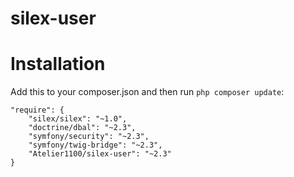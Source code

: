 silex-user
==========

# Installation

Add this to your composer.json and then run `php composer update`:

    "require": {
        "silex/silex": "~1.0",
        "doctrine/dbal": "~2.3",
        "symfony/security": "~2.3",
        "symfony/twig-bridge": "~2.3",
        "Atelier1100/silex-user": "~2.3"
    }

